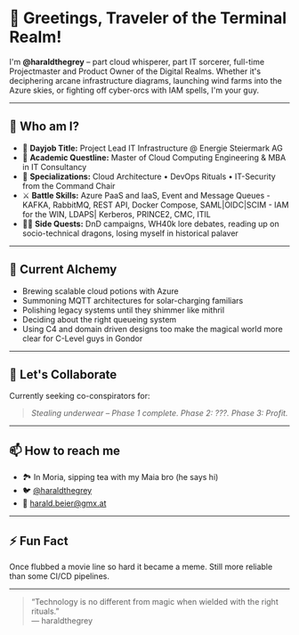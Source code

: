 # 👋 Greetings, Traveler of the Terminal Realm!

I'm **@haraldthegrey** – part cloud whisperer, part IT sorcerer, full-time Projectmaster and Product Owner of the Digital Realms. Whether it's deciphering arcane infrastructure diagrams, launching wind farms into the Azure skies, or fighting off cyber-orcs with IAM spells, I'm your guy.

---

## 🧙 Who am I?

- 🏰 **Dayjob Title:** Project Lead IT Infrastructure @ Energie Steiermark AG
- 🧠 **Academic Questline:** Master of Cloud Computing Engineering & MBA in IT Consultancy
- 🔐 **Specializations:** Cloud Architecture • DevOps Rituals • IT-Security from the Command Chair
- ⚔️ **Battle Skills:** Azure PaaS and IaaS, Event and Message Queues - KAFKA, RabbitMQ, REST API, Docker Compose, SAML|OIDC|SCIM - IAM for the WIN, LDAPS| Kerberos, PRINCE2, CMC, ITIL
- 🧝‍♂️ **Side Quests:** DnD campaigns, WH40k lore debates, reading up on socio-technical dragons, losing myself in historical palaver

---

## 🧪 Current Alchemy

- Brewing scalable cloud potions with Azure
- Summoning MQTT architectures for solar-charging familiars
- Polishing legacy systems until they shimmer like mithril
- Deciding about the right queueing system
- Using C4 and domain driven designs too make the magical world more clear for C-Level guys in Gondor

---

## 💬 Let's Collaborate

Currently seeking co-conspirators for:
> *Stealing underwear – Phase 1 complete. Phase 2: ???. Phase 3: Profit.*

---

## 📫 How to reach me

- 🏞 In Moria, sipping tea with my Maia bro (he says hi)
- 🐦 [@haraldthegrey](https://github.com/haraldthegrey)
- 📜 harald.beier@gmx.at

---

## ⚡ Fun Fact

Once flubbed a movie line so hard it became a meme. Still more reliable than some CI/CD pipelines.

---

> “Technology is no different from magic when wielded with the right rituals.”  
> — haraldthegrey


<!---
haraldthegrey/haraldthegrey is a ✨ special ✨ repository because its `README.md` (this file) appears on your GitHub profile.
You can click the Preview link to take a look at your changes.
--->
